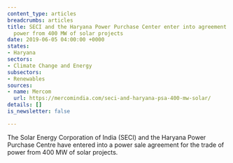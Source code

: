 ```yaml
---
content_type: articles
breadcrumbs: articles
title: SECI and the Haryana Power Purchase Center enter into agreement for trade of
  power from 400 MW of solar projects
date: 2019-06-05 04:00:00 +0000
states:
- Haryana
sectors:
- Climate Change and Energy
subsectors:
- Renewables
sources:
- name: Mercom
  url: https://mercomindia.com/seci-and-haryana-psa-400-mw-solar/
details: []
is_newsletter: false

---
```

The Solar Energy Corporation of India (SECI) and the Haryana Power Purchase Centre have entered into a power sale agreement for the trade of power from 400 MW of solar projects.
